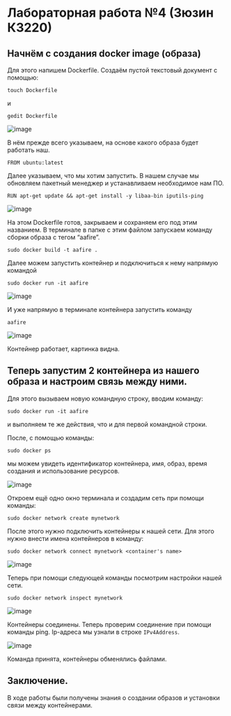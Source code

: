 # Лабораторная работа №4 (Зюзин К3220)
## Начнём с создания docker image (образа)
Для этого напишем Dockerfile. Создаём пустой текстовый документ с помощью:
```
touch Dockerfile

```
и

```
gedit Dockerfile

```

![image](png-1.PNG)

В нём прежде всего указываем, на основе какого образа будет работать наш.
```
FROM ubuntu:latest
```
Далее указываем, что мы хотим запустить. В нашем случае мы обновляем пакетный менеджер и устанавливаем необходимое нам ПО.
```
RUN apt-get update && apt-get install -y libaa-bin iputils-ping
```
![image](png0.png)

На этом Dockerfile готов, закрываем и сохраняем его под этим названием. В терминале в папке с этим файлом запускаем команду сборки образа с тегом “aafire”.
```
sudo docker build -t aafire .
```
Далее можем запустить контейнер и  подключиться к нему напрямую командой
```
sudo docker run -it aafire
```
![image](png1.PNG)

И уже напрямую в терминале контейнера запустить команду 
```
aafire
```
![image](png2.PNG)

Контейнер работает, картинка видна.

## Теперь запустим 2 контейнера из нашего образа и настроим связь между ними.

Для этого вызываем новую командную строку, вводим команду:
```
sudo docker run -it aafire
```
и выполняем те же действия, что и для первой командной строки.

После, с помощью команды:
```
sudo docker ps
```
мы можем увидеть идентификатор контейнера, имя, образ, время создания и использование ресурсов.

![image](png3.PNG)

Откроем ещё одно окно терминала и создадим сеть при помощи команды:
```
sudo docker network create mynetwork
```
После этого нужно подключить контейнеры к нашей сети. Для этого нужно внести имена контейнеров в команду:
```
sudo docker network connect mynetwork <container's name>
```

![image](png4.PNG)

Теперь при помощи следующей команды посмотрим настройки нашей сети.
```
sudo docker network inspect mynetwork
```
![image](png5.PNG)

Контейнеры соединены. Теперь проверим соединение при помощи команды ping. Ip-адреса мы узнали в строке `IPv4Address`.

![image](png6.PNG)

Команда принята, контейнеры обменялись файлами.

## Заключение.

В ходе работы были получены знания о создании образов и установки связи между контейнерами. 
